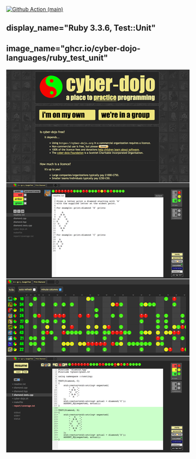 [![Github Action (main)](https://github.com/cyber-dojo-languages/ruby-testunit/actions/workflows/main.yml/badge.svg)](https://github.com/cyber-dojo-languages/ruby-testunit/actions)

## display_name="Ruby 3.3.6, Test::Unit"
## image_name="ghcr.io/cyber-dojo-languages/ruby_test_unit"

![cyber-dojo.org home page](https://github.com/cyber-dojo/cyber-dojo/blob/master/shared/home_page_snapshot.png)
